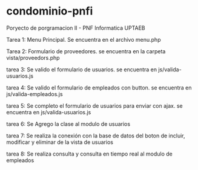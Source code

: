 # condominio-pnfi
Poryecto de porgramacion II - PNF Informatica UPTAEB

Tarea 1: Menu Principal. Se encuentra en el archivo menu.php

Tarea 2: Formulario de proveedores. se encuentra en la carpeta vista/proveedors.php

tarea 3: Se valido el formulario de usuarios. se encuentra en js/valida-usuarios.js

tarea 4: Se valido el formulario de empleados con button. se encuentra en js/valida-empleados.js

tarea 5: Se completo el formulario de usuarios para enviar con ajax. se encuentra en js/valida-usuarios.js

tarea 6: Se Agrego la clase al modulo de usuarios

tarea 7: Se realiza la conexión con la base de datos del boton de incluir, modificar y eliminar de la vista de usuarios 

tarea 8: Se realiza consulta y consulta en tiempo real al modulo de empleados
